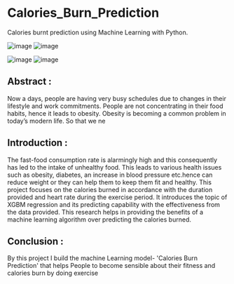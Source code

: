 # Calories_Burn_Prediction
Calories burnt prediction using Machine Learning with Python. 


![image](https://user-images.githubusercontent.com/76562485/132940730-2c653ecd-140b-46b8-9106-96cbf102502c.png)                 ![image](https://user-images.githubusercontent.com/76562485/132940817-efdb6fa5-d0f8-4e86-899e-2360814b4c50.png)


![image](https://user-images.githubusercontent.com/76562485/132940721-ef19b407-56b4-4591-841c-d7e40226c131.png)                    ![image](https://user-images.githubusercontent.com/76562485/132940775-6e6fd452-f266-4d2c-814e-9adf94fbfa6a.png)

 
## Abstract :
Now a days, people are having very busy schedules due to changes in their lifestyle and work commitments. People are not concentrating in their food habits, hence it leads to obesity. Obesity is becoming a common problem in today’s modern life. So that we ne

## Introduction :
The fast-food consumption rate is alarmingly high and this consequently has led to the intake of unhealthy food. This leads to various health issues such as obesity, diabetes, an increase in blood pressure etc.hence can reduce weight or they can help them to keep them fit and healthy. This project focuses on the calories burned in accordance with the duration provided and heart rate during the exercise period. It introduces the topic of XGBM regression and its predicting capability with the effectiveness from the data provided. This research helps in providing the benefits of a machine learning algorithm over predicting the calories burned.
## Conclusion :
 By this project I build the machine Learning model- 'Calories Burn Prediction' that helps People to become sensible about their fitness and calories burn by doing exercise
